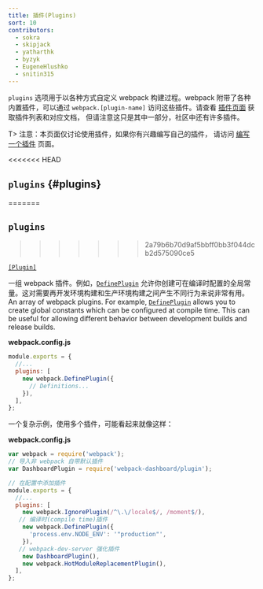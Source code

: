 ```yaml
---
title: 插件(Plugins)
sort: 10
contributors:
  - sokra
  - skipjack
  - yatharthk
  - byzyk
  - EugeneHlushko
  - snitin315
---
```


`plugins` 选项用于以各种方式自定义 webpack 构建过程。webpack 附带了各种内置插件，可以通过 `webpack.[plugin-name]` 访问这些插件。请查看 [插件页面](/plugins) 获取插件列表和对应文档，
但请注意这只是其中一部分，社区中还有许多插件。

T> 注意：本页面仅讨论使用插件，如果你有兴趣编写自己的插件，
请访问 [编写一个插件](/contribute/writing-a-plugin/) 页面。

<<<<<<< HEAD

## `plugins` {#plugins}
=======
## `plugins`
>>>>>>> 2a79b6b70d9af5bbff0bb3f044dcb2d575090ce5

[`[Plugin]`](/plugins/)

一组 webpack 插件。例如，[`DefinePlugin`](/plugins/define-plugin/) 允许你创建可在编译时配置的全局常量。这对需要再开发环境构建和生产环境构建之间产生不同行为来说非常有用。
An array of webpack plugins. For example, [`DefinePlugin`](/plugins/define-plugin/) allows you to create global constants which can be configured at compile time. This can be useful for allowing different behavior between development builds and release builds.

**webpack.config.js**

```js
module.exports = {
  //...
  plugins: [
    new webpack.DefinePlugin({
      // Definitions...
    }),
  ],
};
```

一个复杂示例，使用多个插件，可能看起来就像这样：

**webpack.config.js**

```js
var webpack = require('webpack');
// 导入非 webpack 自带默认插件
var DashboardPlugin = require('webpack-dashboard/plugin');

// 在配置中添加插件
module.exports = {
  //...
  plugins: [
    new webpack.IgnorePlugin(/^\.\/locale$/, /moment$/),
   // 编译时(compile time)插件
    new webpack.DefinePlugin({
      'process.env.NODE_ENV': '"production"',
    }),
   // webpack-dev-server 强化插件
    new DashboardPlugin(),
    new webpack.HotModuleReplacementPlugin(),
  ],
};
```
